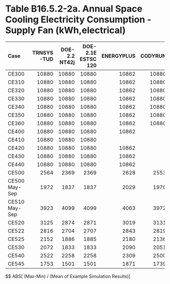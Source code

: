 # Table B16.5.2-2a. Annual Space Cooling Electricity Consumption - Supply Fan (kWh,electrical)
| Case          | TRNSYS-TUD | DOE-2.2 NT42j | DOE-2.1E ESTSC 120 | ENERGYPLUS | CODYRUN | HOT3000 |     |   Min |   Max |  Mean | Dev % $$ |     | TEST 0.0.0 | 
|:------------- | ----------:| -------------:| ------------------:| ----------:| -------:| -------:| ---:| -----:| -----:| -----:| --------:| ---:| ----------:| 
| CE300         |      10880 |         10880 |              10880 |      10862 |   10880 |   10880 |     | 10862 | 10880 | 10877 |      0.2 |     |      10880 | 
| CE310         |      10880 |         10880 |              10880 |      10862 |   10880 |   10880 |     | 10862 | 10880 | 10877 |      0.2 |     |      10880 | 
| CE320         |      10880 |         10880 |              10880 |      10862 |   10880 |   10880 |     | 10862 | 10880 | 10877 |      0.2 |     |      10880 | 
| CE330         |      10880 |         10880 |              10880 |      10862 |   10880 |   10880 |     | 10862 | 10880 | 10877 |      0.2 |     |      10880 | 
| CE340         |      10880 |         10880 |              10880 |      10862 |   10880 |   10880 |     | 10862 | 10880 | 10877 |      0.2 |     |      10880 | 
| CE350         |      10880 |         10880 |              10880 |      10862 |   10880 |   10880 |     | 10862 | 10880 | 10877 |      0.2 |     |      10880 | 
| CE360         |      10880 |         10880 |              10880 |      10862 |   10880 |   10880 |     | 10862 | 10880 | 10877 |      0.2 |     |      10880 | 
| CE400         |      10880 |         10880 |              10880 |      10862 |         |   10880 |     | 10862 | 10880 | 10876 |      0.2 |     |      10880 | 
| CE410         |      10880 |         10880 |              10880 |            |         |   10880 |     | 10880 | 10880 | 10880 |      0.0 |     |      10880 | 
| CE420         |      10880 |         10880 |              10880 |      10862 |         |   10880 |     | 10862 | 10880 | 10876 |      0.2 |     |      10880 | 
| CE430         |      10880 |         10880 |              10880 |      10862 |         |   10880 |     | 10862 | 10880 | 10876 |      0.2 |     |      10880 | 
| CE440         |      10880 |         10880 |              10880 |      10862 |         |   10880 |     | 10862 | 10880 | 10876 |      0.2 |     |      10880 | 
| CE500         |       2564 |          2369 |               2369 |       2628 |    2553 |    2639 |     |  2369 |  2639 |  2520 |     10.7 |     |       2369 | 
| CE500 May-Sep |       1972 |          1837 |               1837 |       2029 |    1970 |    2035 |     |  1837 |  2035 |  1947 |     10.2 |     |       1837 | 
| CE510 May-Sep |       3923 |          4099 |               4099 |       4063 |    3972 |    4073 |     |  3923 |  4099 |  4038 |      4.4 |     |       4099 | 
| CE520         |       3125 |          2874 |               2871 |       3019 |    3131 |    3200 |     |  2871 |  3200 |  3037 |     10.8 |     |       2871 | 
| CE522         |       2816 |          2704 |               2707 |       2843 |    2819 |    2904 |     |  2704 |  2904 |  2799 |      7.1 |     |       2707 | 
| CE525         |       2152 |          1886 |               1885 |       2180 |    2136 |    2221 |     |  1885 |  2221 |  2077 |     16.2 |     |       1885 | 
| CE530         |       2072 |          1833 |               1833 |       2090 |    2051 |    2117 |     |  1833 |  2117 |  1999 |     14.2 |     |       1833 | 
| CE540         |       2522 |          2258 |               2258 |       2309 |    2500 |    2573 |     |  2258 |  2573 |  2403 |     13.1 |     |       2258 | 
| CE545         |       1753 |          1501 |               1501 |       1871 |    1739 |    1786 |     |  1501 |  1871 |  1692 |     21.9 |     |       1501 | 

$$ ABS[ (Max-Min) / (Mean of Example Simulation Results)]


